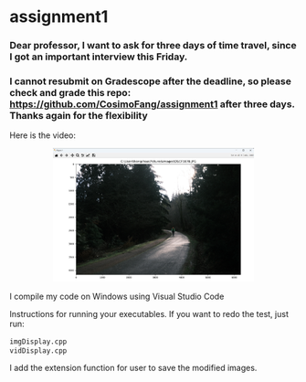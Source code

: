 # assignment1

### Dear professor, I want to ask for three days of time travel, since I got an important interview this Friday. 

### I cannot resubmit on Gradescope after the deadline, so please check and grade this repo: https://github.com/CosimoFang/assignment1 after three days. Thanks again for the flexibility


Here is the video:

<p align="center">
  <img src="img/img_dispaly.png" width="70%" height="70%">
</p>

I compile my code on Windows using Visual Studio Code

Instructions for running your executables.
If you want to redo the test, just run:
```
imgDisplay.cpp
vidDisplay.cpp
```
I add the extension function for user to save the modified images.





